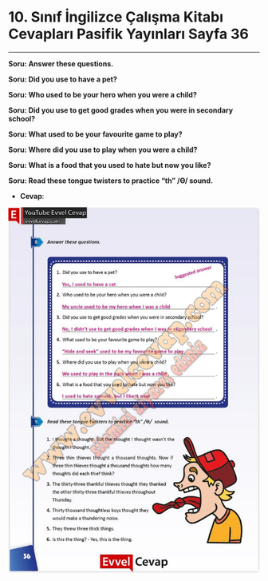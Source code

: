 # 10. Sınıf İngilizce Çalışma Kitabı Cevapları Pasifik Yayınları Sayfa 36

---

**Soru: Answer these questions.**

**Soru: Did you use to have a pet?**

**Soru: Who used to be your hero when you were a child?**

**Soru: Did you use to get good grades when you were in secondary school?**

**Soru: What used to be your favourite game to play?**

**Soru: Where did you use to play when you were a child?**

**Soru: What is a food that you used to hate but now you like?**

**Soru: Read these tongue twisters to practice “th” /Ɵ/ sound.**

-   **Cevap**:

![Image 1](./image_1.jpg)